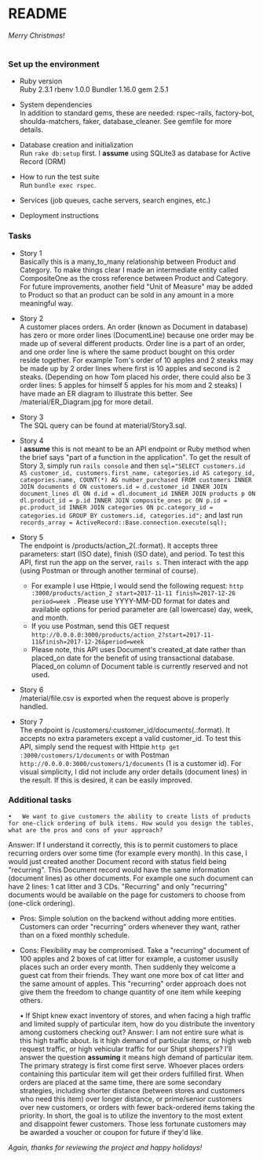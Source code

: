 # README

_Merry Christmas!_
<br/><br/>

### Set up the environment 
* Ruby version  
Ruby 2.3.1
rbenv 1.0.0
Bundler 1.16.0
gem 2.5.1

* System dependencies  
In addition to standard gems, these are needed: rspec-rails, factory-bot, shoulda-matchers, faker, database_cleaner.
See gemfile for more details.

* Database creation and initialization  
Run `rake db:setup` first. I **assume** using SQLite3 as database for Active Record (ORM)

* How to run the test suite  
Run `bundle exec rspec`. 

* Services (job queues, cache servers, search engines, etc.)

* Deployment instructions


### Tasks
* Story 1  
Basically this is a many_to_many relationship between Product and Category. To make things clear I made an intermediate entity called CompositeOne as the cross reference between Product and Category. For future improvements, another field "Unit of Measure" may be added to Product so that an product can be sold in any amount in a more meaningful way. 

* Story 2  
A customer places orders. An order (known as Document in database) has zero or more order lines (DocumentLine) because one order may be made up of several different products. Order line is a part of an order, and one order line is where the same product bought on this order reside together. 
For example Tom's order of 10 apples and 2 steaks may be made up by 2 order lines where first is 10 apples and second is 2 steaks. (Depending on how Tom placed his order, there could also be 3 order lines: 5 apples for himself 5 apples for his mom and 2 steaks) 
I have made an ER diagram to illustrate this better. See /material/ER_Diagram.jpg for more detail.

* Story 3  
The SQL query can be found at material/Story3.sql. 

* Story 4  
I  **assume** this is not meant to be an API endpoint or Ruby method when the brief says "part of a function in the application". To get the result of Story 3, simply run `rails console` 
and then 
`sql="SELECT customers.id AS customer_id, customers.first_name, categories.id AS category_id, categories.name, COUNT(*) AS number_purchased FROM customers INNER JOIN documents d ON customers.id = d.customer_id INNER JOIN document_lines dl ON d.id = dl.document_id INNER JOIN products p ON dl.product_id = p.id INNER JOIN composite_ones pc ON p.id = pc.product_id INNER JOIN categories ON pc.category_id = categories.id GROUP BY customers.id, categories.id";` 
and last run `records_array = ActiveRecord::Base.connection.execute(sql);`

* Story 5  
The endpoint is /products/action_2(.:format). It accepts three parameters: start (ISO date), finish (ISO date), and period. 
To test this API, first run the app on the server, `rails s`. Then interact with the app (using Postman or through another terminal of course). 
  * For example I use Httpie, I would send the following request: `http :3000/products/action_2 start=2017-11-11 finish=2017-12-26 period=week
`. Please use YYYY-MM-DD format for dates and available options for period parameter are (all lowercase) day, week, and month. 
  * If you use Postman, send this GET request `http://0.0.0.0:3000/products/action_2?start=2017-11-11&finish=2017-12-26&period=week`
  * Please note, this API uses Document's created_at date rather than placed_on date for the benefit of using transactional database. Placed_on column of Document table is currently reserved and not used. 

* Story 6  
/material/file.csv is exported when the request above is properly handled. 

* Story 7  
The endpoint is /customers/:customer_id/documents(.:format). It accepts no extra parameters except a valid customer_id.
To test this API, simply send the request with Httpie `http get :3000/customers/1/documents` or with Postman `http://0.0.0.0:3000/customers/1/documents` (1 is a customer id). 
For visual simplicity, I did not include any order details (document lines) in the result. If this is desired, it can be easily improved. 

### Additional tasks
	•	We want to give customers the ability to create lists of products for one-click ordering of bulk items. How would you design the tables, what are the pros and cons of your approach?
    
Answer: If I understand it correctly, this is to permit customers to place recurring orders over some time (for example every month). In this case, I would just created another Document record with status field being "recurring". This Document record would have the same information (document lines) as other documents. For example one such document can have 2 lines: 1 cat litter and 3 CDs. "Recurring" and only "recurring" documents would be available on the page for customers to choose from (one-click ordering).
* Pros: Simple solution on the backend without adding more entities. Customers can order "recurring" orders whenever they want, rather than on a fixed monthly schedule. 
* Cons: Flexibility may be compromised. Take a "recurring" document of 100 apples and 2 boxes of cat litter for example, a customer ususlly places such an order every month. Then suddenly they welcome a guest cat from their friends. They want one more box of cat litter and the same amount of apples. This "recurring" order approach does not give them the freedom to change quantity of one item while keeping others. 

	
	•	If Shipt knew exact inventory of stores, and when facing a high traffic and limited supply of particular item, how do you distribute the inventory among customers checking out?
Answer: I am not entire sure what is this high traffic about. Is it high demand of particular items, or high web request traffic, or high vehicular traffic for our Shipt shoppers? I'll answer the question **assuming** it means high demand of particular item.   
The primary strategy is first come first serve. Whoever places orders containing this particular item will get their orders fulfilled first. When orders are placed at the same time, there are some secondary strategies, including shorter distance (between stores and customers who need this item) over longer distance, or prime/senior customers over new customers, or orders with fewer back-ordered items taking the priority. In short, the goal is to utilize the inventory to the most extent and disappoint fewer customers. Those less fortunate customers may be awarded a voucher or coupon for future if they'd like.   

_Again, thanks for reviewing the project and happy holidays!_

